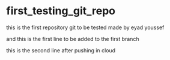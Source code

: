 # first_testing_git_repo
this is the first repository git to be tested  made by eyad youssef  



and this is the first line to be added to the first branch 

this is the second line after pushing in cloud 